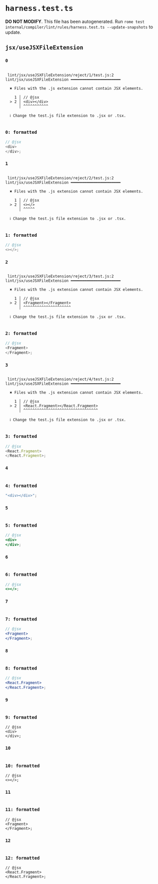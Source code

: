 # `harness.test.ts`

**DO NOT MODIFY**. This file has been autogenerated. Run `rome test internal/compiler/lint/rules/harness.test.ts --update-snapshots` to update.

## `jsx/useJSXFileExtension`

### `0`

```

 lint/jsx/useJSXFileExtension/reject/1/test.js:2 lint/jsx/useJSXFileExtension ━━━━━━━━━━━━━━━━━━━━━━

  ✖ Files with the .js extension cannot contain JSX elements.

    1 │ // @jsx
  > 2 │ <div></div>
      │ ^^^^^^^^^^^

  ℹ Change the test.js file extension to .jsx or .tsx.


```

### `0: formatted`

```js
// @jsx
<div>
</div>;

```

### `1`

```

 lint/jsx/useJSXFileExtension/reject/2/test.js:2 lint/jsx/useJSXFileExtension ━━━━━━━━━━━━━━━━━━━━━━

  ✖ Files with the .js extension cannot contain JSX elements.

    1 │ // @jsx
  > 2 │ <></>
      │ ^^^^^

  ℹ Change the test.js file extension to .jsx or .tsx.


```

### `1: formatted`

```js
// @jsx
<></>;

```

### `2`

```

 lint/jsx/useJSXFileExtension/reject/3/test.js:2 lint/jsx/useJSXFileExtension ━━━━━━━━━━━━━━━━━━━━━━

  ✖ Files with the .js extension cannot contain JSX elements.

    1 │ // @jsx
  > 2 │ <Fragment></Fragment>
      │ ^^^^^^^^^^^^^^^^^^^^^

  ℹ Change the test.js file extension to .jsx or .tsx.


```

### `2: formatted`

```js
// @jsx
<Fragment>
</Fragment>;

```

### `3`

```

 lint/jsx/useJSXFileExtension/reject/4/test.js:2 lint/jsx/useJSXFileExtension ━━━━━━━━━━━━━━━━━━━━━━

  ✖ Files with the .js extension cannot contain JSX elements.

    1 │ // @jsx
  > 2 │ <React.Fragment></React.Fragment>
      │ ^^^^^^^^^^^^^^^^^^^^^^^^^^^^^^^^^

  ℹ Change the test.js file extension to .jsx or .tsx.


```

### `3: formatted`

```js
// @jsx
<React.Fragment>
</React.Fragment>;

```

### `4`

```

```

### `4: formatted`

```js
"<div></div>";


```

### `5`

```

```

### `5: formatted`

```jsx
// @jsx
<div>
</div>;

```

### `6`

```

```

### `6: formatted`

```jsx
// @jsx
<></>;

```

### `7`

```

```

### `7: formatted`

```jsx
// @jsx
<Fragment>
</Fragment>;

```

### `8`

```

```

### `8: formatted`

```jsx
// @jsx
<React.Fragment>
</React.Fragment>;

```

### `9`

```

```

### `9: formatted`

```tsx
// @jsx
<div>
</div>;

```

### `10`

```

```

### `10: formatted`

```tsx
// @jsx
<></>;

```

### `11`

```

```

### `11: formatted`

```tsx
// @jsx
<Fragment>
</Fragment>;

```

### `12`

```

```

### `12: formatted`

```tsx
// @jsx
<React.Fragment>
</React.Fragment>;

```
